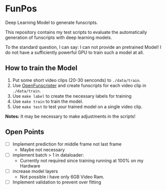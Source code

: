 # FunPos

Deep Learning Model to generate funscripts.

This repository contains my test scripts to evaluate the automatically generation of funscripts with deep learning models.

To the standard question, I can say: I can not provide an pretrained Model! I do not have a sufficiently powerful GPU to train such a model at all.

## How to train the Model

1. Put some short video clips (20-30 senconds) to `./data/train`.
2. Use [OpenFunscripter](https://github.com/OpenFunscripter/OFS) and create funscripts for each video clip in `./data/train`.
3. Use `make label` to create the necessary labels for training
4. Use `make train` to train the model.
5. Use `make test` to test your trained model on a single video clip.

**Notes:** It may be necessary to make adjustments in the scripts!

## Open Points

- [ ] Implement prediction for middle frame not last frame
  - Maybe not necessary
- [ ] implement batch > 1 in dataloader:
  - Currently not required since training running at 100% on my Hardware
- [ ] increase model layers
  - Not possible i have only 6GB Video Ram.
- [ ] Implement validation to prevent over fitting
